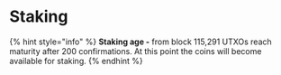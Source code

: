 # Staking



{% hint style="info" %}
**Staking age -** from block 115,291 UTXOs reach maturity after 200 confirmations. At this point the coins will become available for staking.
{% endhint %}


